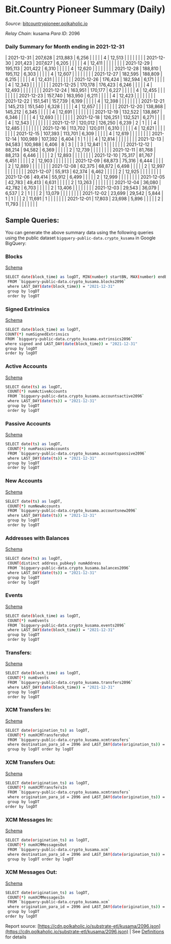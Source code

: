 # Bit.Country Pioneer Summary (Daily)

_Source_: [bitcountrypioneer.polkaholic.io](https://bitcountrypioneer.polkaholic.io)

*Relay Chain*: kusama
*Para ID*: 2096



### Daily Summary for Month ending in 2021-12-31


| 2021-12-31 | 207,628 | 213,883 | 6,256 |  |  |  |  | 4 | 12,513 |   |   |   |  |  |  |
| 2021-12-30 | 201,423 | 207,627 | 6,205 |  |  |  |  | 4 | 12,411 |   |   |   |  |  |  |
| 2021-12-29 | 195,113 | 201,422 | 6,310 |  |  |  |  | 4 | 12,620 |   |   |   |  |  |  |
| 2021-12-28 | 188,810 | 195,112 | 6,303 |  |  |  |  | 4 | 12,607 |   |   |   |  |  |  |
| 2021-12-27 | 182,595 | 188,809 | 6,215 |  |  |  |  | 4 | 12,431 |   |   |   |  |  |  |
| 2021-12-26 | 176,424 | 182,594 | 6,171 |  |  |  |  | 4 | 12,343 |   |   |   |  |  |  |
| 2021-12-25 | 170,178 | 176,423 | 6,246 |  |  |  |  | 4 | 12,493 |   |   |   |  |  |  |
| 2021-12-24 | 163,951 | 170,177 | 6,227 |  |  |  |  | 4 | 12,455 |   |   |   |  |  |  |
| 2021-12-23 | 157,740 | 163,950 | 6,211 |  |  |  |  | 4 | 12,423 |   |   |   |  |  |  |
| 2021-12-22 | 151,541 | 157,739 | 6,199 |  |  |  |  | 4 | 12,398 |   |   |   |  |  |  |
| 2021-12-21 | 145,213 | 151,540 | 6,328 |  |  |  |  | 4 | 12,657 |   |   |   |  |  |  |
| 2021-12-20 | 138,868 | 145,212 | 6,345 |  |  |  |  | 4 | 12,691 |   |   |   |  |  |  |
| 2021-12-19 | 132,522 | 138,867 | 6,346 |  |  |  |  | 4 | 12,693 |   |   |   |  |  |  |
| 2021-12-18 | 126,251 | 132,521 | 6,271 |  |  |  |  | 4 | 12,543 |   |   |   |  |  |  |
| 2021-12-17 | 120,012 | 126,250 | 6,239 | 2 | 1 |  |  | 4 | 12,485 |   |   |   |  |  |  |
| 2021-12-16 | 113,702 | 120,011 | 6,310 |  |  |  |  | 4 | 12,621 |   |   |   |  |  |  |
| 2021-12-15 | 107,393 | 113,701 | 6,309 |  |  |  |  | 4 | 12,619 |   |   |   |  |  |  |
| 2021-12-14 | 100,989 | 107,392 | 6,404 | 1 | 1 |  |  | 4 | 12,814 |   |   |   |  |  |  |
| 2021-12-13 | 94,583 | 100,988 | 6,406 | 8 | 3 |  |  | 3 | 12,841 | 1  |   |   |  |  |  |
| 2021-12-12 | 88,214 | 94,582 | 6,369 |  |  |  |  | 2 | 12,739 |   |   |   |  |  |  |
| 2021-12-11 | 81,768 | 88,213 | 6,446 |  |  |  |  | 2 | 12,893 |   |   |   |  |  |  |
| 2021-12-10 | 75,317 | 81,767 | 6,451 |  |  |  |  | 2 | 12,903 |   |   |   |  |  |  |
| 2021-12-09 | 68,873 | 75,316 | 6,444 |  |  |  |  | 2 | 12,889 |   |   |   |  |  |  |
| 2021-12-08 | 62,375 | 68,872 | 6,498 |  |  |  |  | 2 | 12,997 |   |   |   |  |  |  |
| 2021-12-07 | 55,913 | 62,374 | 6,462 |  |  |  |  | 2 | 12,925 |   |   |   |  |  |  |
| 2021-12-06 | 49,414 | 55,912 | 6,499 |  |  |  |  | 2 | 12,999 |   |   |   |  |  |  |
| 2021-12-05 | 42,783 | 49,413 | 6,631 |  |  |  |  | 2 | 13,263 |   |   |   |  |  |  |
| 2021-12-04 | 36,080 | 42,782 | 6,703 |  |  |  |  | 2 | 13,406 |   |   |   |  |  |  |
| 2021-12-03 | 29,543 | 36,079 | 6,537 | 2 | 1 |  |  | 2 | 13,079 |   |   |   |  |  |  |
| 2021-12-02 | 23,699 | 29,542 | 5,844 | 1 | 1 |  |  | 2 | 11,691 | 1  |   |   |  |  |  |
| 2021-12-01 | 17,803 | 23,698 | 5,896 |  |  |  |  | 2 | 11,793 |   |   |   |  |  |  |

## Sample Queries:
You can generate the above summary data using the following queries using the public dataset `bigquery-public-data.crypto_kusama` in Google BigQuery:


### Blocks 

[Schema](https://github.com/colorfulnotion/substrate-etl/blob/main/schema/blocks.json)

```bash
SELECT date(block_time) as logDT, MIN(number) startBN, MAX(number) endBN, COUNT(*) numBlocks 
 FROM `bigquery-public-data.crypto_kusama.blocks2096`  
 where LAST_DAY(date(block_time)) = "2021-12-31" 
 group by logDT 
 order by logDT
```

### Signed Extrinsics 

[Schema](https://github.com/colorfulnotion/substrate-etl/blob/main/schema/extrinsics.json)

```bash
SELECT date(block_time) as logDT, 
COUNT(*) numSignedExtrinsics 
FROM `bigquery-public-data.crypto_kusama.extrinsics2096`  
where signed and LAST_DAY(date(block_time)) = "2021-12-31" 
group by logDT 
order by logDT
```

### Active Accounts 

[Schema](https://github.com/colorfulnotion/substrate-etl/blob/main/schema/accountsactive.json)

```bash
SELECT date(ts) as logDT, 
 COUNT(*) numActiveAccounts 
 FROM `bigquery-public-data.crypto_kusama.accountsactive2096` 
 where LAST_DAY(date(ts)) = "2021-12-31" 
 group by logDT 
 order by logDT
```

### Passive Accounts 

[Schema](https://github.com/colorfulnotion/substrate-etl/blob/main/schema/accountspassive.json)

```bash
SELECT date(ts) as logDT, 
 COUNT(*) numPassiveAccounts 
 FROM `bigquery-public-data.crypto_kusama.accountspassive2096` 
 where LAST_DAY(date(ts)) = "2021-12-31" 
 group by logDT 
 order by logDT
```

### New Accounts 

[Schema](https://github.com/colorfulnotion/substrate-etl/blob/main/schema/accountsnew.json)

```bash
SELECT date(ts) as logDT, 
 COUNT(*) numNewAccounts 
 FROM `bigquery-public-data.crypto_kusama.accountsnew2096` 
 where LAST_DAY(date(ts)) = "2021-12-31" 
 group by logDT
 order by logDT
```

### Addresses with Balances 

[Schema](https://github.com/colorfulnotion/substrate-etl/blob/main/schema/balances.json)

```bash
SELECT date(ts) as logDT,
 COUNT(distinct address_pubkey) numAddress 
 FROM `bigquery-public-data.crypto_kusama.balances2096` 
 where LAST_DAY(date(ts)) = "2021-12-31" 
 group by logDT 
 order by logDT
```

### Events 

[Schema](https://github.com/colorfulnotion/substrate-etl/blob/main/schema/events.json)

```bash
SELECT date(block_time) as logDT, 
 COUNT(*) numEvents 
 FROM `bigquery-public-data.crypto_kusama.events2096` 
 where LAST_DAY(date(block_time)) = "2021-12-31" 
 group by logDT 
 order by logDT
```

### Transfers:

[Schema](https://github.com/colorfulnotion/substrate-etl/blob/main/schema/transfers.json)

```bash
SELECT date(block_time) as logDT, 
 COUNT(*) numEvents 
 FROM `bigquery-public-data.crypto_kusama.transfers2096` 
 where LAST_DAY(date(block_time)) = "2021-12-31" 
 group by logDT 
 order by logDT
```

### XCM Transfers In: 

[Schema](https://github.com/colorfulnotion/substrate-etl/blob/main/schema/xcmtransfers.json)

```bash
SELECT date(origination_ts) as logDT, 
 COUNT(*) numXCMTransfersOut 
 FROM `bigquery-public-data.crypto_kusama.xcmtransfers` 
 where destination_para_id = 2096 and LAST_DAY(date(origination_ts)) = "2021-12-31" 
 group by logDT order by logDT
```

### XCM Transfers Out: 

[Schema](https://github.com/colorfulnotion/substrate-etl/blob/main/schema/xcmtransfers.json)

```bash
SELECT date(origination_ts) as logDT, 
 COUNT(*) numXCMTransfersIn 
 FROM `bigquery-public-data.crypto_kusama.xcmtransfers` 
 where origination_para_id = 2096 and LAST_DAY(date(origination_ts)) = "2021-12-31" 
 group by logDT 
order by logDT
```

### XCM Messages In: 

[Schema](https://github.com/colorfulnotion/substrate-etl/blob/main/schema/xcm.json)

```bash
SELECT date(origination_ts) as logDT, 
 COUNT(*) numXCMMessagesOut 
 FROM `bigquery-public-data.crypto_kusama.xcm` 
 where destination_para_id = 2096 and LAST_DAY(date(origination_ts)) = "2021-12-31" 
 group by logDT order by logDT
```

### XCM Messages Out: 

[Schema](https://github.com/colorfulnotion/substrate-etl/blob/main/schema/xcm.json)

```bash
SELECT date(origination_ts) as logDT, 
 COUNT(*) numXCMMessagesIn 
 FROM `bigquery-public-data.crypto_kusama.xcm` 
 where origination_para_id = 2096 and LAST_DAY(date(origination_ts)) = "2021-12-31" 
 group by logDT 
order by logDT
```


Report source: [https://cdn.polkaholic.io/substrate-etl/kusama/2096.json](https://cdn.polkaholic.io/substrate-etl/kusama/2096.json) | See [Definitions](/DEFINITIONS.md) for details
